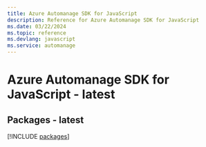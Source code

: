 ```yaml
---
title: Azure Automanage SDK for JavaScript
description: Reference for Azure Automanage SDK for JavaScript
ms.date: 03/22/2024
ms.topic: reference
ms.devlang: javascript
ms.service: automanage
---
```

# Azure Automanage SDK for JavaScript - latest
## Packages - latest
[!INCLUDE [packages](automanage-index.md)]